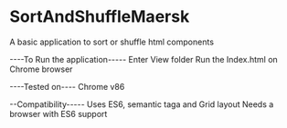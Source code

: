 # SortAndShuffleMaersk
A basic application to sort or shuffle html components


----To Run the application-----
Enter View folder
Run the Index.html on Chrome browser

----Tested on----
Chrome v86

--Compatibility-----
Uses ES6, semantic taga and Grid layout
Needs a browser with ES6 support
